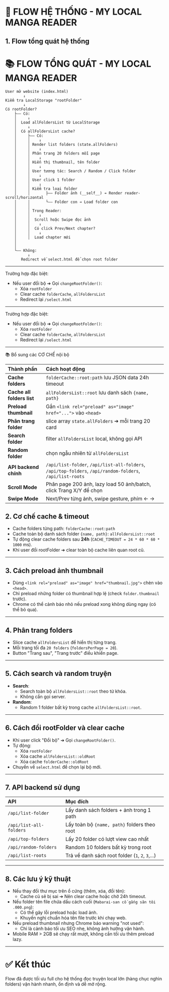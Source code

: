 # 📘 FLOW HỆ THỐNG - MY LOCAL MANGA READER

## 1. Flow tổng quát hệ thống

# 📚 FLOW TỔNG QUÁT - MY LOCAL MANGA READER

```
User mở website (index.html)
        ↓
Kiểm tra LocalStorage "rootFolder"
        ↓
Có rootFolder?
    ├—— Có:
    │     ↓
    │  Load allFoldersList từ LocalStorage
    │     ↓
    │  Có allFoldersList cache?
    │     ├—— Có:
    │     │    ↓
    │     │ Render list folders (state.allFolders)
    │     │    ↓
    │     │ Phân trang 20 folders mỗi page
    │     │    ↓
    │     │ Hiển thị thumbnail, tên folder
    │     │    ↓
    │     │ User tương tác: Search / Random / Click folder
    │     │    ↓
    │     │ User click 1 folder
    │     │    ↓
    │     │ Kiểm tra loại folder
    │     │       ├—— Folder ảnh (__self__) ➔ Render reader-scroll/horizontal
    │     │       └—— Folder con ➔ Load folder con
    │     │
    │     │ Trong Reader:
    │     │    ↓
    │     │  Scroll hoặc Swipe đọc ảnh
    │     │    ↓
    │     │  Có click Prev/Next chapter?
    │     │    ↓
    │     │  Load chapter mới
    │
    │     
    └—— Không:
          ↓
       Redirect về select.html để chọn root folder
```




---
Trường hợp đặc biệt:
- Nếu user đổi bộ ➔ Gọi `changeRootFolder()`:
  - Xóa `rootFolder`
  - Clear cache `folderCache`, `allFoldersList`
  - Redirect lại `/select.html`

---

Trường hợp đặc biệt:

- Nếu user đổi bộ ➔ Gọi `changeRootFolder()`:
  - Xóa `rootFolder`
  - Clear cache `folderCache`, `allFoldersList`
  - Redirect lại `/select.html`

---

📚 Bổ sung các CƠ CHẾ nội bộ

| Thành phần                 | Cách hoạt động                                                                                            |
| :------------------------- | :-------------------------------------------------------------------------------------------------------- |
| **Cache folders**          | `folderCache::root:path` lưu JSON data 24h timeout                                                        |
| **Cache all folders list** | `allFoldersList::root` lưu danh sách `{name, path}`                                                       |
| **Preload thumbnail**      | Gắn `<link rel="preload" as="image" href="...">` vào `<head>`                                             |
| **Phân trang folder**      | slice array `state.allFolders` ➔ mỗi trang 20 card                                                        |
| **Search folder**          | filter `allFoldersList` local, không gọi API                                                              |
| **Random folder**          | chọn ngẫu nhiên từ `allFoldersList`                                                                       |
| **API backend chính**      | `/api/list-folder`, `/api/list-all-folders`, `/api/top-folders`, `/api/random-folders`, `/api/list-roots` |
| **Scroll Mode**            | Phân page 200 ảnh, lazy load 50 ảnh/batch, click Trang X/Y để chọn                                        |
| **Swipe Mode**             | Next/Prev từng ảnh, swipe gesture, phím ← →                                                               |

## 2. Cơ chế cache & timeout

- Cache folders từng path: `folderCache::root:path`
- Cache toàn bộ danh sách folder `{name, path}`: `allFoldersList::root`
- Tự động clear cache folders sau **24h** (`CACHE_TIMEOUT = 24 * 60 * 60 * 1000` ms).
- Khi user đổi rootFolder ➔ clear toàn bộ cache liên quan root cũ.

---

## 3. Cách preload ảnh thumbnail

- Dùng `<link rel="preload" as="image" href="thumbnail.jpg">` chèn vào `<head>`.
- Chỉ preload những folder có thumbnail hợp lệ (check `folder.thumbnail` trước).
- Chrome có thể cảnh báo nhỏ nếu preload xong không dùng ngay (có thể bỏ qua).

---

## 4. Phân trang folders

- Slice cache `allFoldersList` để hiển thị từng trang.
- Mỗi trang tối đa `20 folders` (`foldersPerPage = 20`).
- Button "Trang sau", "Trang trước" điều khiển page.

---

## 5. Cách search và random truyện

- **Search**:
  - Search toàn bộ `allFoldersList::root` theo từ khóa.
  - Không cần gọi server.
- **Random**:
  - Random 1 folder bất kỳ trong cache `allFoldersList::root`.

---

## 6. Cách đổi rootFolder và clear cache

- Khi user click "Đổi bộ" ➔ Gọi `changeRootFolder()`.
- Tự động:
  - Xóa `rootFolder`
  - Xóa cache `allFoldersList::oldRoot`
  - Xóa cache `folderCache::oldRoot`
- Chuyển về `select.html` để chọn lại bộ mới.

---

## 7. API backend sử dụng

| API                     | Mục đích                                         |
| :---------------------- | :----------------------------------------------- |
| `/api/list-folder`      | Lấy danh sách folders + ảnh trong 1 path         |
| `/api/list-all-folders` | Lấy toàn bộ `{name, path}` folders theo root     |
| `/api/top-folders`      | Lấy 20 folder có lượt view cao nhất              |
| `/api/random-folders`   | Random 10 folders bất kỳ trong root              |
| `/api/list-roots`       | Trả về danh sách root folder (`1`, `2`, `3`,...) |

---

## 8. Các lưu ý kỹ thuật

- Nếu thay đổi thư mục trên ổ cứng (thêm, xóa, đổi tên):
  - Cache cũ sẽ bị sai ➔ Nên clear cache hoặc chờ 24h timeout.
- Nếu folder tên file chứa dấu cách cuối (`Mabarai-san cố gắng săn tôi .000.png`):
  - Có thể gây lỗi preload hoặc load ảnh.
  - Khuyến nghị chuẩn hóa tên file trước khi chạy web.
- Nếu preload thumbnail nhưng Chrome báo warning "not used":
  - Chỉ là cảnh báo tối ưu SEO nhẹ, không ảnh hưởng vận hành.
- Mobile RAM > 2GB sẽ chạy rất mượt, không cần tối ưu thêm preload lazy.

---

# ✅ Kết thúc

Flow đã được tối ưu full cho hệ thống đọc truyện local lớn (hàng chục nghìn folders) vận hành nhanh, ổn định và dễ mở rộng.
